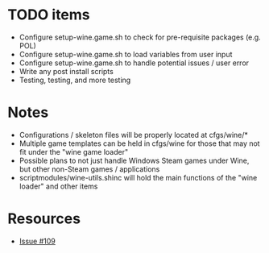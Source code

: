 # TODO items
* Configure setup-wine.game.sh to check for pre-requisite packages (e.g. POL)
* Configure setup-wine.game.sh to load variables from user input
* Configure setup-wine.game.sh to handle potential issues / user error
* Write any post install scripts
* Testing, testing, and more testing

# Notes
* Configurations / skeleton files will be properly located at cfgs/wine/*
* Multiple game templates can be held in cfgs/wine for those that may not fit under the "wine game loader"
* Possible plans to not just handle Windows Steam games under Wine, but other non-Steam games / applications
* scriptmodules/wine-utils.shinc will hold the main functions of the "wine loader" and other items

# Resources
* [Issue #109](https://github.com/ProfessorKaos64/SteamOS-Tools/issues/109)
